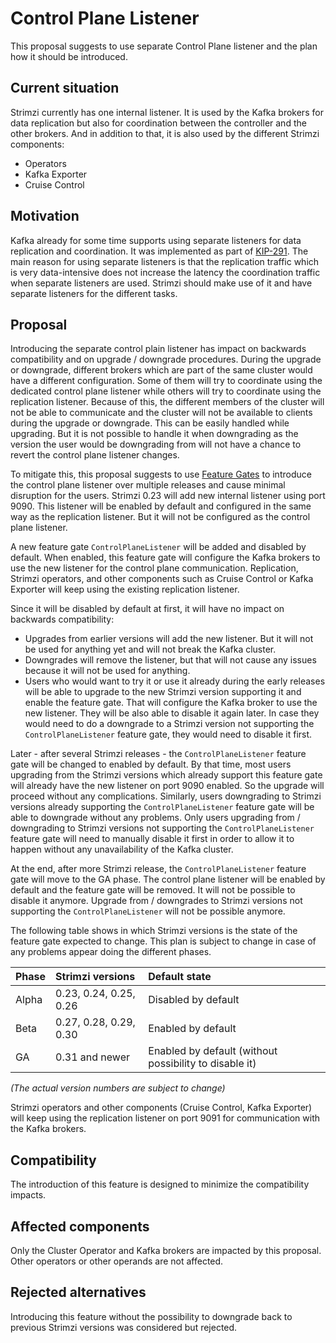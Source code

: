 # Control Plane Listener

This proposal suggests to use separate Control Plane listener and the plan how it should be introduced.

## Current situation

Strimzi currently has one internal listener.
It is used by the Kafka brokers for data replication but also for coordination between the controller and the other brokers.
And in addition to that, it is also used by the different Strimzi components:
* Operators
* Kafka Exporter
* Cruise Control

## Motivation

Kafka already for some time supports using separate listeners for data replication and coordination.
It was implemented as part of [KIP-291](https://cwiki.apache.org/confluence/display/KAFKA/KIP-291%3A+Separating+controller+connections+and+requests+from+the+data+plane).
The main reason for using separate listeners is that the replication traffic which is very data-intensive does not increase the latency the coordination traffic when separate listeners are used.
Strimzi should make use of it and have separate listeners for the different tasks.

## Proposal

Introducing the separate control plain listener has impact on backwards compatibility and on upgrade / downgrade procedures.
During the upgrade or downgrade, different brokers which are part of the same cluster would have a different configuration.
Some of them will try to coordinate using the dedicated control plane listener while others will try to coordinate using the replication listener.
Because of this, the different members of the cluster will not be able to communicate and the cluster will not be available to clients during the upgrade or downgrade.
This can be easily handled while upgrading.
But it is not possible to handle it when downgrading as the version the user would be downgrading from will not have a chance to revert the control plane listener changes.

To mitigate this, this proposal suggests to use [Feature Gates](https://github.com/strimzi/proposals/blob/main/022-feature-gates.md) to introduce the control plane listener over multiple releases and cause minimal disruption for the users.
Strimzi 0.23 will add new internal listener using port 9090.
This listener will be enabled by default and configured in the same way as the replication listener.
But it will not be configured as the control plane listener.

A new feature gate `ControlPlaneListener` will be added and disabled by default.
When enabled, this feature gate will configure the Kafka brokers to use the new listener for the control plane communication.
Replication, Strimzi operators, and other components such as Cruise Control or Kafka Exporter will keep using the existing replication listener.

Since it will be disabled by default at first, it will have no impact on backwards compatibility:
* Upgrades from earlier versions will add the new listener.
  But it will not be used for anything yet and will not break the Kafka cluster.
* Downgrades will remove the listener, but that will not cause any issues because it will not be used for anything.
* Users who would want to try it or use it already during the early releases will be able to upgrade to the new Strimzi version supporting it and enable the feature gate.
  That will configure the Kafka broker to use the new listener.
  They will be also able to disable it again later.
  In case they would need to do a downgrade to a Strimzi version not supporting the `ControlPlaneListener` feature gate, they would need to disable it first.

Later - after several Strimzi releases - the `ControlPlaneListener` feature gate will be changed to enabled by default.
By that time, most users upgrading from the Strimzi versions which already support this feature gate will already have the new listener on port 9090 enabled.
So the upgrade will proceed without any complications.
Similarly, users downgrading to Strimzi versions already supporting the `ControlPlaneListener` feature gate will be able to downgrade without any problems.
Only users upgrading from / downgrading to Strimzi versions not supporting the `ControlPlaneListener` feature gate will need to manually disable it first in order to allow it to happen without any unavailability of the Kafka cluster.

At the end, after more Strimzi release, the `ControlPlaneListener` feature gate will move to the GA phase.
The control plane listener will be enabled by default and the feature gate will be removed.
It will not be possible to disable it anymore.
Upgrade from / downgrades to Strimzi versions not supporting the `ControlPlaneListener` will not be possible anymore.

The following table shows in which Strimzi versions is the state of the feature gate expected to change.
This plan is subject to change in case of any problems appear doing the different phases.

| Phase | Strimzi versions       | Default state                                          |
|:------|:-----------------------|:-------------------------------------------------------|
| Alpha | 0.23, 0.24, 0.25, 0.26 | Disabled by default                                    |
| Beta  | 0.27, 0.28, 0.29, 0.30 | Enabled by default                                     |
| GA    | 0.31 and newer         | Enabled by default (without possibility to disable it) |

_(The actual version numbers are subject to change)_

Strimzi operators and other components (Cruise Control, Kafka Exporter) will keep using the replication listener on port 9091 for communication with the Kafka brokers.

## Compatibility

The introduction of this feature is designed to minimize the compatibility impacts.

## Affected components

Only the Cluster Operator and Kafka brokers are impacted by this proposal.
Other operators or other operands are not affected.

## Rejected alternatives

Introducing this feature without the possibility to downgrade back to previous Strimzi versions was considered but rejected.